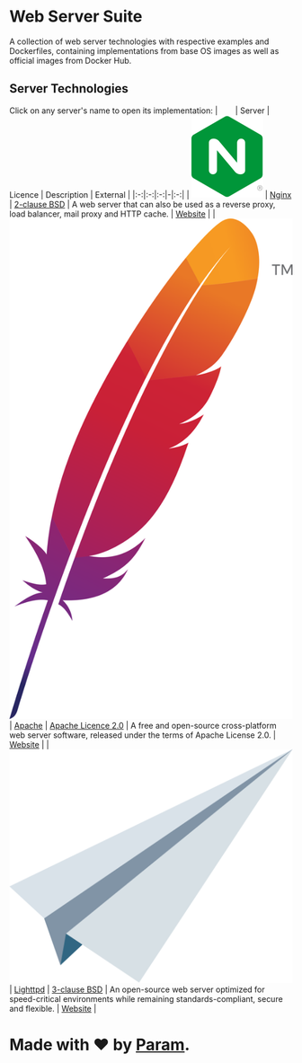 # Web Server Suite
A collection of web server technologies
with respective examples and Dockerfiles,
containing implementations from base OS images
as well as official images from Docker Hub.

## Server Technologies
Click on any server's name to open its implementation:
| &nbsp;&nbsp;&nbsp;&nbsp;&nbsp;&nbsp; | Server | Licence | Description | External |
|:-:|:-:|:-:|-|:-:|
| [![Nginx](docs/nginx.svg)](servers/nginx) | [Nginx](servers/nginx) | [2-clause BSD](https://en.wikipedia.org/wiki/2-clause_BSD) | A web server that can also be used as a reverse proxy, load balancer, mail proxy and HTTP cache. | [Website](https://www.nginx.com) |
| [![Apache](docs/apache.svg)](servers/apache) | [Apache](servers/apache) | [Apache Licence 2.0](https://en.wikipedia.org/wiki/Apache_License_2.0) | A free and open-source cross-platform web server software, released under the terms of Apache License 2.0. | [Website](https://httpd.apache.org) |
| [![Lighttpd](docs/lighttpd.svg)](servers/lighttpd) | [Lighttpd](servers/lighttpd) | [3-clause BSD](https://en.wikipedia.org/wiki/3-clause_BSD_license) | An open-source web server optimized for speed-critical environments while remaining standards-compliant, secure and flexible. | [Website](https://www.lighttpd.net/) |

# Made with ❤ by [Param](https://www.paramsid.com).